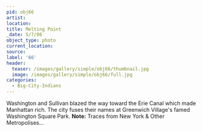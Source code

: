 ```yaml
---
pid: obj66
artist:
location:
title: Melting Point
_date: 5/7/06
object_type: photo
current_location:
source:
label: '66'
header:
  teaser: /images/gallery/simple/obj66/thumbnail.jpg
  image: /images/gallery/simple/obj66/full.jpg
categories:
  - Big-City-Indians
---
```

Washington and Sullivan blazed the way toward the Erie Canal which made Manhattan rich. The city fuses their names at Greenwich Village's famed Washington Square Park.
**Note:**
Traces from New York & Other Metropolises...
